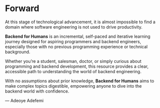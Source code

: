 # Forward

At this stage of technological advancement, it is almost impossible to find a
domain where software engineering is not used to drive productivity.

**Backend for Humans** is an incremental, self-paced and iterative learning
journey designed for aspiring programmers and backend engineers, especially
those with no previous programming experience or technical background.

Whether you’re a student, salesman, doctor, or simply curious about programming
and backend development, this resource provides a clear, accessible path to
understanding the world of backend engineering.

With no assumptions about prior knowledge, **Backend for Humans** aims to make
complex topics digestible, empowering anyone to dive into the backend world with
confidence.

— Adeoye Adefemi


